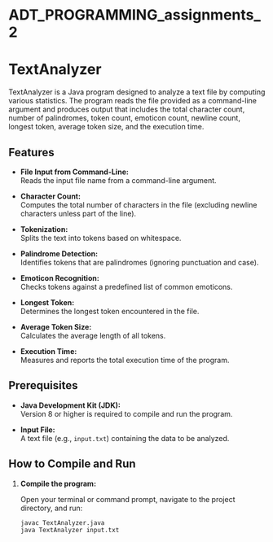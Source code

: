# ADT_PROGRAMMING_assignments_2
# TextAnalyzer

TextAnalyzer is a Java program designed to analyze a text file by computing various statistics. The program reads the file provided as a command-line argument and produces output that includes the total character count, number of palindromes, token count, emoticon count, newline count, longest token, average token size, and the execution time.

## Features

- **File Input from Command-Line:**  
  Reads the input file name from a command-line argument.
  
- **Character Count:**  
  Computes the total number of characters in the file (excluding newline characters unless part of the line).

- **Tokenization:**  
  Splits the text into tokens based on whitespace.

- **Palindrome Detection:**  
  Identifies tokens that are palindromes (ignoring punctuation and case).

- **Emoticon Recognition:**  
  Checks tokens against a predefined list of common emoticons.

- **Longest Token:**  
  Determines the longest token encountered in the file.

- **Average Token Size:**  
  Calculates the average length of all tokens.

- **Execution Time:**  
  Measures and reports the total execution time of the program.

## Prerequisites

- **Java Development Kit (JDK):**  
  Version 8 or higher is required to compile and run the program.
  
- **Input File:**  
  A text file (e.g., `input.txt`) containing the data to be analyzed.

## How to Compile and Run

1. **Compile the program:**

   Open your terminal or command prompt, navigate to the project directory, and run:

   ```bash
   javac TextAnalyzer.java
   java TextAnalyzer input.txt
